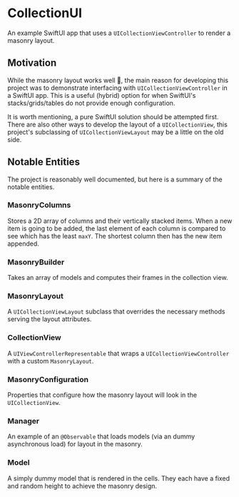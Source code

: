 # CollectionUI

An example SwiftUI app that uses a `UICollectionViewController` to render a masonry layout.

## Motivation

While the masonry layout works well 🙌, the main reason for developing this project was to demonstrate interfacing with `UICollectionViewController` in a SwiftUI app. This is a useful (hybrid) option for when SwiftUI's stacks/grids/tables do not provide enough configuration.

It is worth mentioning, a pure SwiftUI solution should be attempted first. There are also other ways to develop the layout of a `UICollectionView`, this project's subclassing of `UICollectionViewLayout` may be a little on the old side.

## Notable Entities

The project is reasonably well documented, but here is a summary of the notable entities.

### MasonryColumns

Stores a 2D array of columns and their vertically stacked items. When a new item is going to be added, the last element of each column is compared to see which has the least `maxY`. The shortest column then has the new item appended.

###  MasonryBuilder

Takes an array of models and computes their frames in the collection view.

### MasonryLayout

A `UICollectionViewLayout` subclass that overrides the necessary methods serving the layout attributes.

### CollectionView

A `UIViewControllerRepresentable` that wraps a `UICollectionViewController` with a custom `MasonryLayout`.

### MasonryConfiguration

Properties that configure how the masonry layout will look in the `UICollectionView`.

### Manager

An example of an `@Observable` that loads models (via an dummy asynchronous load) for layout in the masonry.

### Model

A simply dummy model that is rendered in the cells. They each have a fixed and random height to achieve the masonry design.